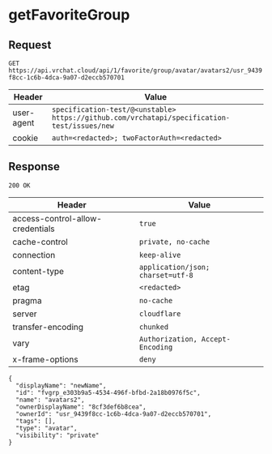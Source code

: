 # getFavoriteGroup

## Request
`GET https://api.vrchat.cloud/api/1/favorite/group/avatar/avatars2/usr_9439f8cc-1c6b-4dca-9a07-d2eccb570701`

| Header | Value |
| ------ | ----- |
| user-agent | `specification-test/@<unstable> https://github.com/vrchatapi/specification-test/issues/new` |
| cookie | `auth=<redacted>; twoFactorAuth=<redacted>` |


## Response
`200 OK`

| Header | Value |
| ------ | ----- |
| access-control-allow-credentials | `true` |
| cache-control | `private, no-cache` |
| connection | `keep-alive` |
| content-type | `application/json; charset=utf-8` |
| etag | `<redacted>` |
| pragma | `no-cache` |
| server | `cloudflare` |
| transfer-encoding | `chunked` |
| vary | `Authorization, Accept-Encoding` |
| x-frame-options | `deny` |

```jsonc
{
  "displayName": "newName",
  "id": "fvgrp_e303b9a5-4534-496f-bfbd-2a18b0976f5c",
  "name": "avatars2",
  "ownerDisplayName": "8cf3def6b8cea",
  "ownerId": "usr_9439f8cc-1c6b-4dca-9a07-d2eccb570701",
  "tags": [],
  "type": "avatar",
  "visibility": "private"
}
```
